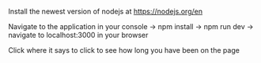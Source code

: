 Install the newest version of nodejs at https://nodejs.org/en 

Navigate to the application in your console -> npm install -> npm run dev -> navigate to localhost:3000 in your browser

Click where it says to click to see how long you have been on the page

